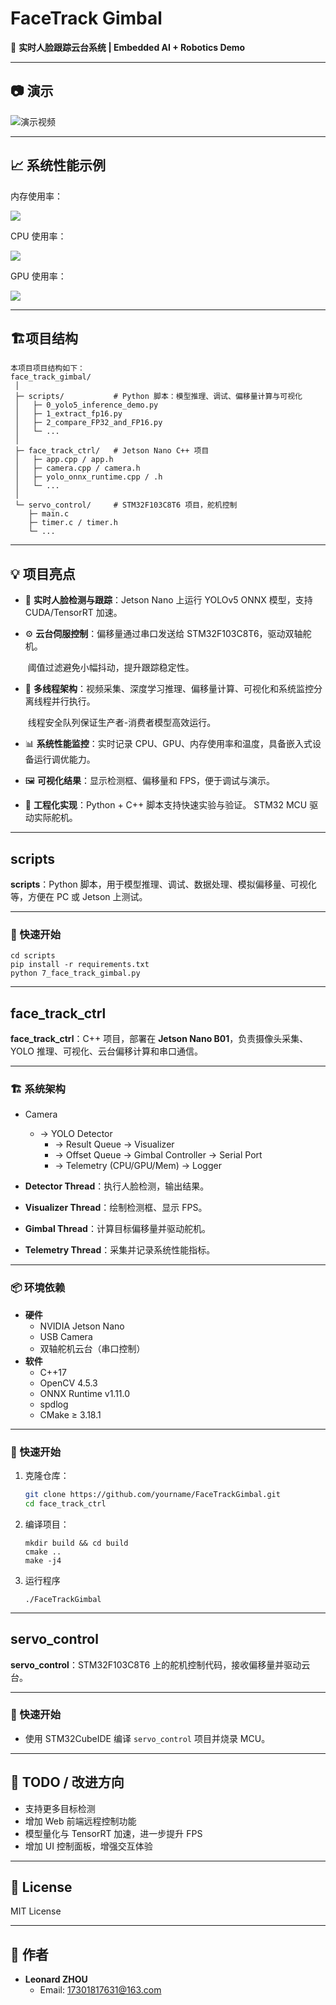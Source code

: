 # FaceTrack Gimbal

🚀 **实时人脸跟踪云台系统 | Embedded AI + Robotics Demo**

------

## 📷 演示

![演示视频](./assets/254686252.gif)

------

## 📈 系统性能示例

内存使用率：

![](./assets/mem_usage.png)



CPU 使用率：

![](./assets/cpu_usage.png)



GPU 使用率：

![](./assets/gpu_usage.png)



------

## 🏗️项目结构

```
本项目项目结构如下：
face_track_gimbal/
 │
 ├─ scripts/           # Python 脚本：模型推理、调试、偏移量计算与可视化
 │   ├─ 0_yolo5_inference_demo.py
 │   ├─ 1_extract_fp16.py
 │   ├─ 2_compare_FP32_and_FP16.py
 │   └─ ...
 │
 ├─ face_track_ctrl/   # Jetson Nano C++ 项目
 │   ├─ app.cpp / app.h
 │   ├─ camera.cpp / camera.h
 │   ├─ yolo_onnx_runtime.cpp / .h
 │   └─ ...
 │
 └─ servo_control/     # STM32F103C8T6 项目，舵机控制
 	├─ main.c
	├─ timer.c / timer.h
	└─ ...
```

------

##  💡 项目亮点

- 🎯 **实时人脸检测与跟踪**：Jetson Nano 上运行 YOLOv5 ONNX 模型，支持 CUDA/TensorRT 加速。  

- ⚙️ **云台伺服控制**：偏移量通过串口发送给 STM32F103C8T6，驱动双轴舵机。  

  ​								 阈值过滤避免小幅抖动，提升跟踪稳定性。

- 🧵 **多线程架构**：视频采集、深度学习推理、偏移量计算、可视化和系统监控分离线程并行执行。  

  ​							 线程安全队列保证生产者-消费者模型高效运行。

- 📊 **系统性能监控**：实时记录 CPU、GPU、内存使用率和温度，具备嵌入式设备运行调优能力。

- 🖼️ **可视化结果**：显示检测框、偏移量和 FPS，便于调试与演示。

- 📜 **工程化实现**：Python + C++ 脚本支持快速实验与验证。  STM32 MCU 驱动实际舵机。

------

## scripts

**scripts**：Python 脚本，用于模型推理、调试、数据处理、模拟偏移量、可视化等，方便在 PC 或 Jetson 上测试。

------

### 🚀 快速开始

```
cd scripts
pip install -r requirements.txt
python 7_face_track_gimbal.py
```

------

## face_track_ctrl

**face_track_ctrl**：C++ 项目，部署在 **Jetson Nano B01**，负责摄像头采集、YOLO 推理、可视化、云台偏移计算和串口通信。

---

### 🏗️ 系统架构

- Camera
  - → YOLO Detector
    - → Result Queue → Visualizer
    - → Offset Queue → Gimbal Controller → Serial Port
    - → Telemetry (CPU/GPU/Mem) → Logger

- **Detector Thread**：执行人脸检测，输出结果。  
- **Visualizer Thread**：绘制检测框、显示 FPS。  
- **Gimbal Thread**：计算目标偏移量并驱动舵机。  
- **Telemetry Thread**：采集并记录系统性能指标。  

---

### 📦 环境依赖

- **硬件**
  - NVIDIA Jetson Nano
  - USB Camera
  - 双轴舵机云台（串口控制）
- **软件**
  - C++17
  - OpenCV 4.5.3
  - ONNX Runtime v1.11.0
  - spdlog
  - CMake ≥ 3.18.1

---

### 🚀 快速开始

1. 克隆仓库：

   ```bash
   git clone https://github.com/yourname/FaceTrackGimbal.git
   cd face_track_ctrl
   ```

2. 编译项目：

   ```
   mkdir build && cd build
   cmake ..
   make -j4
   ```

3. 运行程序

   ```
   ./FaceTrackGimbal
   ```

------

## servo_control

**servo_control**：STM32F103C8T6 上的舵机控制代码，接收偏移量并驱动云台。

------

### 🚀 快速开始

- 使用 STM32CubeIDE 编译 `servo_control` 项目并烧录 MCU。

------

## 🔮 TODO / 改进方向

-  支持更多目标检测
-  增加 Web 前端远程控制功能
-  模型量化与 TensorRT 加速，进一步提升 FPS
-  增加 UI 控制面板，增强交互体验

------

## 📜 License

MIT License

------

## 👤 作者

- **Leonard ZHOU**
  - Email: 17301817631@163.com







